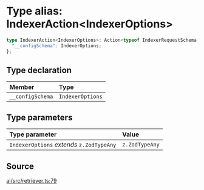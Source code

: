 # Type alias: IndexerAction\<IndexerOptions\>

```ts
type IndexerAction<IndexerOptions>: Action<typeof IndexerRequestSchema, z.ZodVoid> & {
  "__configSchema": IndexerOptions;
};
```

## Type declaration

| Member | Type |
| :------ | :------ |
| `__configSchema` | `IndexerOptions` |

## Type parameters

| Type parameter | Value |
| :------ | :------ |
| `IndexerOptions` *extends* `z.ZodTypeAny` | `z.ZodTypeAny` |

## Source

[ai/src/retriever.ts:79](https://github.com/firebase/genkit/blob/2b0be364306d92a8e7d13efc2da4fb04c1d21e29/js/ai/src/retriever.ts#L79)
